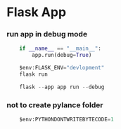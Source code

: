 # Flask App

### run app in debug mode

```python
    if __name__ == "__main__":
        app.run(debug=True)
```

```python
    $env:FLASK_ENV="devlopment"
    flask run
```

```python
    flask --app app run --debug
```

### not to create pylance folder

```python
    $env:PYTHONDONTWRITEBYTECODE=1
```
